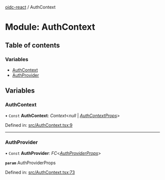 [oidc-react](../README.md) / AuthContext

# Module: AuthContext

## Table of contents

### Variables

- [AuthContext](authcontext.md#authcontext)
- [AuthProvider](authcontext.md#authprovider)

## Variables

### AuthContext

• `Const` **AuthContext**: *Context*<*null* \| [*AuthContextProps*](../interfaces/authcontextinterface.authcontextprops.md)\>

Defined in: [src/AuthContext.tsx:9](https://github.com/pamapa/oidc-react/blob/5ae1406/src/AuthContext.tsx#L9)

___

### AuthProvider

• `Const` **AuthProvider**: *FC*<[*AuthProviderProps*](../interfaces/authcontextinterface.authproviderprops.md)\>

**`param`** AuthProviderProps

Defined in: [src/AuthContext.tsx:73](https://github.com/pamapa/oidc-react/blob/5ae1406/src/AuthContext.tsx#L73)
